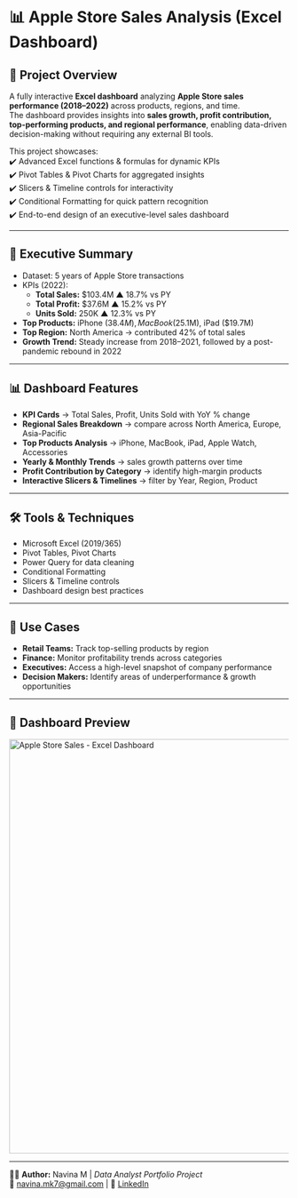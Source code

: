 # 📊 Apple Store Sales Analysis (Excel Dashboard)

## 📌 Project Overview  
A fully interactive **Excel dashboard** analyzing **Apple Store sales performance (2018–2022)** across products, regions, and time.  
The dashboard provides insights into **sales growth, profit contribution, top-performing products, and regional performance**, enabling data-driven decision-making without requiring any external BI tools.  

This project showcases:  
✔️ Advanced Excel functions & formulas for dynamic KPIs  
✔️ Pivot Tables & Pivot Charts for aggregated insights  
✔️ Slicers & Timeline controls for interactivity  
✔️ Conditional Formatting for quick pattern recognition  
✔️ End-to-end design of an executive-level sales dashboard  

---

## 🔑 Executive Summary  
- Dataset: 5 years of Apple Store transactions  
- KPIs (2022):  
  - **Total Sales:** $103.4M ▲ 18.7% vs PY  
  - **Total Profit:** $37.6M ▲ 15.2% vs PY  
  - **Units Sold:** 250K ▲ 12.3% vs PY  
- **Top Products:** iPhone ($38.4M), MacBook ($25.1M), iPad ($19.7M)  
- **Top Region:** North America → contributed 42% of total sales  
- **Growth Trend:** Steady increase from 2018–2021, followed by a post-pandemic rebound in 2022  

---

## 📊 Dashboard Features  
- **KPI Cards** → Total Sales, Profit, Units Sold with YoY % change  
- **Regional Sales Breakdown** → compare across North America, Europe, Asia-Pacific  
- **Top Products Analysis** → iPhone, MacBook, iPad, Apple Watch, Accessories  
- **Yearly & Monthly Trends** → sales growth patterns over time  
- **Profit Contribution by Category** → identify high-margin products  
- **Interactive Slicers & Timelines** → filter by Year, Region, Product  

---

## 🛠 Tools & Techniques  
- Microsoft Excel (2019/365)  
- Pivot Tables, Pivot Charts  
- Power Query for data cleaning  
- Conditional Formatting  
- Slicers & Timeline controls  
- Dashboard design best practices  

---

## 📌 Use Cases  
- **Retail Teams:** Track top-selling products by region  
- **Finance:** Monitor profitability trends across categories  
- **Executives:** Access a high-level snapshot of company performance  
- **Decision Makers:** Identify areas of underperformance & growth opportunities  

---

## 📸 Dashboard Preview  
<img width="1858" height="746" alt="Apple Store Sales - Excel Dashboard" src="https://github.com/user-attachments/assets/56f3d0a9-73a2-44a1-853c-89bd1e5cc43e" />

---

👩‍💻 **Author:** Navina M | *Data Analyst Portfolio Project*  
📧 [navina.mk7@gmail.com](mailto:navina.mk7@gmail.com) | 💼 [LinkedIn](https://www.linkedin.com/in/YOUR-LINK)  
